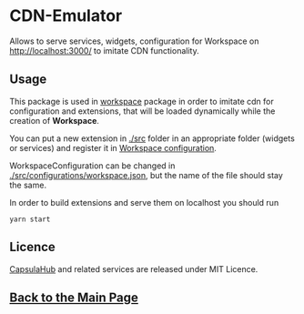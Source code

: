 # CDN-Emulator

Allows to serve services, widgets, configuration for Workspace on <http://localhost:3000/> to imitate CDN functionality.

## Usage

This package is used in [workspace](../workspace) package in order to imitate cdn for configuration and extensions, that
will be loaded dynamically while the creation of **Workspace**.

You can put a new extension in [./src](src) folder in an appropriate folder (widgets or services) and register it
in [Workspace configuration](webpack.config.js).

WorkspaceConfiguration can be changed in [./src/configurations/workspace.json](webpack.config.js), but the name of the file should stay the same.

In order to build extensions and serve them on localhost you should run

    yarn start
    
## Licence

[CapsulaHub](https://github.com/capsulajs/capsulahub) and related services are released under MIT Licence.

## [Back to the Main Page](../../README.md)